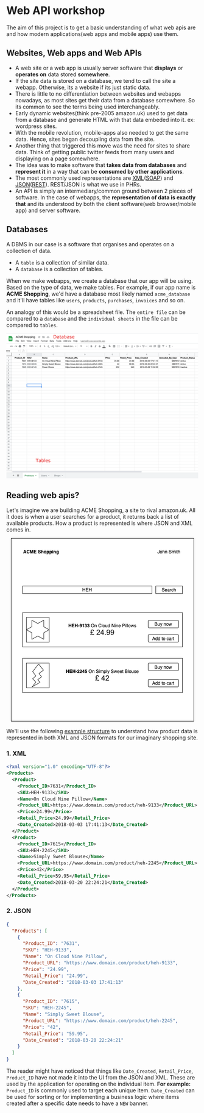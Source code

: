 # Web API workshop

The aim of this project is to get a basic understanding of what web apis are and
how modern applications(web apps and mobile apps) use them.

## Websites, Web apps and Web APIs

- A web site or a web app is usually server software that **displays**
or **operates on** data stored **somewhere**.
- If the site data is stored on a database, we tend to call the site a webapp.
Otherwise, its a website if its just static data.
- There is little to no differentiation between websites and webapps nowadays, as
most sites get their data from a database somewhere. So its common to see the terms
being used interchangeably.
- Early dynamic websites(think pre-2005 amazon.uk) used to get data from a database
and generate HTML with that data embeded into it. ex: wordpress sites.
- With the mobile revolution, mobile-apps also needed to get the same data. Hence,
sites began decoupling data from the site.
- Another thing that triggered this move was the need for sites to share data. Think
of getting public twitter feeds from many users and displaying on a page somewhere.
- The idea was to make software that **takes data from databases** and **represent it** in
a way that can be **consumed by other applications**.
- The most commonly used representations are
[XML](https://en.wikipedia.org/wiki/XM)([SOAP](https://en.wikipedia.org/wiki/SOAP))
and [JSON](https://en.wikipedia.org/wiki/JSON)([REST](https://en.wikipedia.org/wiki/Representational_state_transfer)). REST/JSON is what we use in PHRs.
- An API is simply an intermediary/common ground between 2 pieces of software. In the case of
webapps, the **representation of data is exactly that** and its understood by both the
client software(web browser/mobile app) and server software.

## Databases

A DBMS in our case is a software that organises and operates on a collection of data.
- A `table` is a collection of similar data.
- A `database` is a collection of tables.

When we make webapps, we create a database that our app will be using. Based on the type
of data, we make tables. For example, if our app name is **ACME Shopping**, we'd have a
database most likely named `acme_database` and it'll have tables like `users`, `products`,
`purchases`, `invoices` and so on.

An analogy of this would be a spreadsheet file. The `entire file` can be compared
to a `database` and the `individual sheets` in the file can be compared to `tables`.

<div align="center">
  <img src="assets/sheets_vs_database.png" alt="Spreadsheet vs database"/>
</div>

## Reading web apis?

Let's imagine we are building ACME Shopping, a site to rival amazon.uk.
All it does is when a user searches for a product, it returns back a list of available
products. How a product is represented is where JSON and XML comes in.

<div align="center">
  <img src="assets/acme_shopping.png" alt="Acme shopping"/>
</div>

We'll use the following [example structure](https://searchspring.zendesk.com/hc/en-us/articles/201185089-Sample-XML-Data-Feed)
to understand how product data is represented in both XML and
JSON formats for our imaginary shopping site.

### 1. XML

```xml
<?xml version="1.0" encoding="UTF-8"?>
<Products>
  <Product>
    <Product_ID>7631</Product_ID>
    <SKU>HEH-9133</SKU>
    <Name>On Cloud Nine Pillow</Name>
    <Product_URL>https://www.domain.com/product/heh-9133</Product_URL>
    <Price>24.99</Price>
    <Retail_Price>24.99</Retail_Price>
    <Date_Created>2018-03-03 17:41:13</Date_Created>
  </Product>
  <Product>
    <Product_ID>7615</Product_ID>
    <SKU>HEH-2245</SKU>
    <Name>Simply Sweet Blouse</Name>
    <Product_URL>https://www.domain.com/product/heh-2245</Product_URL>
    <Price>42</Price>
    <Retail_Price>59.95</Retail_Price>
    <Date_Created>2018-03-20 22:24:21</Date_Created>
  </Product>
</Products>
```

### 2. JSON

```json
{
  "Products": [
    {
      "Product_ID": "7631",
      "SKU": "HEH-9133",
      "Name": "On Cloud Nine Pillow",
      "Product_URL": "https://www.domain.com/product/heh-9133",
      "Price": "24.99",
      "Retail_Price": "24.99",
      "Date_Created": "2018-03-03 17:41:13"
    },
    {
      "Product_ID": "7615",
      "SKU": "HEH-2245",
      "Name": "Simply Sweet Blouse",
      "Product_URL": "https://www.domain.com/product/heh-2245",
      "Price": "42",
      "Retail_Price": "59.95",
      "Date_Created": "2018-03-20 22:24:21"
    }
  ]
}
```

The reader might have noticed that things like `Date_Created`, `Retail_Price`,
`Product_ID` have not made it into the UI from the JSON and XML. These are used
by the application for operating on the individual item. **For example:** `Product_ID`
is commonly used to target each unique item. `Date_Created` can be used for sorting or for
implementing a business logic where items created after a specific date needs to
have a `NEW` banner.


